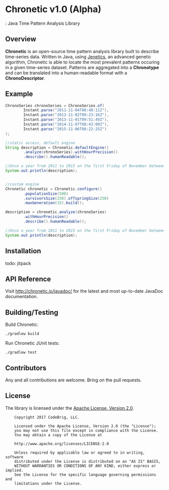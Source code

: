 # Chronetic v1.0 (Alpha)
: Java Time Pattern Analysis Library

## Overview

**Chronetic** is an open-source time pattern analysis library built to describe time-series data. Written in Java, using [Jenetics](http://jenetics.io/), an advanced genetic algorithm, Chronetic is able to locate the most prevalent patterns occuring in a given time-series dataset. Patterns are aggregated into a **Chronotype** and can be translated into a human-readable format with a **ChronoDescriptor**.

## Example

```java
ChronoSeries chronoSeries = ChronoSeries.of(
        Instant.parse("2011-11-04T08:48:11Z"),
        Instant.parse("2012-11-02T09:23:16Z"),
        Instant.parse("2013-11-01T09:51:49Z"),
        Instant.parse("2014-11-07T08:43:00Z"),
        Instant.parse("2015-11-06T08:22:25Z")
);

//static access, default engine
String description = Chronetic.defaultEngine()
        .analyze(chronoSeries).withHourPrecision()
        .describe().humanReadable();

//Once a year from 2011 to 2015 on the first Friday of November between 8AM - 10AM
System.out.println(description);


//custom engine
Chronetic chronetic = Chronetic.configure()
        .populationSize(500)
        .survivorsSize(250).offspringSize(250)
        .maxGeneration(15).build();

description = chronetic.analyze(chronoSeries)
        .withHourPrecision()
        .describe().humanReadable();

//Once a year from 2011 to 2015 on the first Friday of November between 8AM - 10AM
System.out.println(description);
```

## Installation

todo: jitpack

## API Reference

Visit http://chronetic.io/javadoc/ for the latest and most up-to-date JavaDoc documentation.

## Building/Testing

Build Chronetic:
```
./gradlew build
```

Run Chronetic JUnit tests:
```
./gradlew test
```

## Contributors

Any and all contributions are welcome. Bring on the pull requests.

## License

The library is licensed under the [Apache License, Version 2.0](http://www.apache.org/licenses/LICENSE-2.0.html).

        Copyright 2017 CodeBrig, LLC.

        Licensed under the Apache License, Version 2.0 (the "License");
        you may not use this file except in compliance with the License.
        You may obtain a copy of the License at

        http://www.apache.org/licenses/LICENSE-2.0

        Unless required by applicable law or agreed to in writing, software
        distributed under the License is distributed on an "AS IS" BASIS,
        WITHOUT WARRANTIES OR CONDITIONS OF ANY KIND, either express or implied.
        See the License for the specific language governing permissions and
        limitations under the License.
